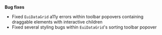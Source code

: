 **Bug fixes**

- Fixed `EuiDataGrid` a11y errors within toolbar popovers containing draggable elements with interactive children
- Fixed several styling bugs within `EuiDataGrid`'s sorting toolbar popover

